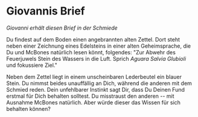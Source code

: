 # Giovannis Brief

*Giovanni erhält diesen Brief in der Schmiede*

Du findest auf dem Boden einen angebrannten alten Zettel.
Dort steht neben einer Zeichnung eines Edelsteins in einer alten Geheimsprache, die Du und McBones natürlich lesen könnt, folgendes:
"Zur Abwehr des Feuerjuwels <verbrannte Stelle> Stein des Wassers in die Luft. Sprich *Aguara Salvia Glubioli* und fokussiere Ziel."

Neben dem Zettel liegt in einem unscheinbaren Lederbeutel ein blauer Stein.
Du nimmst beides unauffällig an Dich, während die anderen mit dem Schmied reden.
Dein unfehlbarer Instinkt sagt Dir, dass Du Deinen Fund erstmal für Dich behalten solltest.
Du misstraust den anderen -- mit Ausnahme McBones natürlich.
Aber würde dieser das Wissen für sich behalten können?